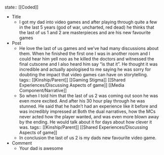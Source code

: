 state:: [[Coded]]

- Title
	- I got my dad into video games and after playing through quite a few in the last 5 years (god of war, uncharted, red dead) he thinks that the last of us 1 and 2 are masterpieces and are his new favourite games
- Post
	- He love the last of us games and we’ve had many discussions about them. When he finished the first one I was in another room and I could hear him yell noo as he killed the doctors and witnessed the final cutscene and I also heard him say “is that it”. He thought it was incredible and actually apologised to me saying he was sorry for doubting the impact that video games can have on storytelling.
	  tags:: [[Kinship/Parent]] [[Gaming Stigma]] [[Shared Experiences/Discussing Aspects of game]] [[Media Component/Narrative]]
	- So when I told him that the last of us 2 was coming out soon he was even more excited.
	  And after his 30 hour play through he was stunned. He said that he hadn’t had an experience like it before and was incredibly impressed at Both the dual narratives, how the MCs never acted how the player wanted, and was even more blown away by the ending. He would talk about it for days about how clever it was.
	  tags:: [[Kinship/Parent]] [[Shared Experiences/Discussing Aspects of game]]
	- In conclusion the last of us 2 is my dads new favourite video game.
- Comment
	- Your dad is awesome